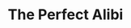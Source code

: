 ---
title: The Perfect Alibi
year: 1931
opening_date: 1931-01-13
closing_date: 
layout: productions
featured_image: 
image_caption:
image_credit:
playbill:
category:
Theatre: Theatre Jacksonville
cast:
  Burton Barrs: Edward Pontifex Carter
  Carl Cesery: Jimmy Ludgrove
  Charleston Kennedy: Thomas Adams
  Eugene LeaMond: Edward Laverick
  Olive Rosenquist: Susan Cunningham
  Sara Clark: Jane West
  Isaac Peiser: Richard Mallet
  John H. Spence: Arthur Ludgrove
  Major Fothergill: Fred G. Pumpelly
  "'Sergeant' Joseph Mallet": Vernon L. Borum
  Mrs. Fulverton-Fane: Zide F. Broward
crew:
  Director: Frank F. Kells
  Props: 
    - Fay Beckett
    - Marguerite Chiasson
external_links:
---